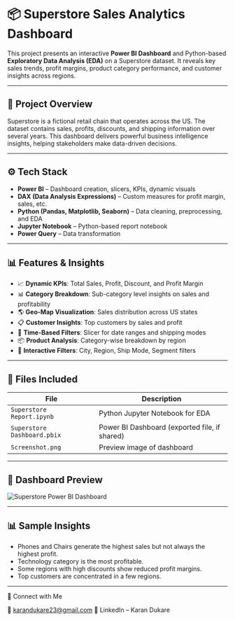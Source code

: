 # 📦 Superstore Sales Analytics Dashboard

This project presents an interactive **Power BI Dashboard** and Python-based **Exploratory Data Analysis (EDA)** on a Superstore dataset. It reveals key sales trends, profit margins, product category performance, and customer insights across regions.

---

## 📌 Project Overview

Superstore is a fictional retail chain that operates across the US. The dataset contains sales, profits, discounts, and shipping information over several years.
This dashboard delivers powerful business intelligence insights, helping stakeholders make data-driven decisions.

---

## ⚙️ Tech Stack

- **Power BI** – Dashboard creation, slicers, KPIs, dynamic visuals
- **DAX (Data Analysis Expressions)** – Custom measures for profit margin, sales, etc.
- **Python (Pandas, Matplotlib, Seaborn)** – Data cleaning, preprocessing, and EDA
- **Jupyter Notebook** – Python-based report notebook
- **Power Query** – Data transformation

---

## 📊 Features & Insights

- 📈 **Dynamic KPIs**: Total Sales, Profit, Discount, and Profit Margin
- 📊 **Category Breakdown**: Sub-category level insights on sales and profitability
- 🌎 **Geo-Map Visualization**: Sales distribution across US states
- 📋 **Customer Insights**: Top customers by sales and profit
- 📅 **Time-Based Filters**: Slicer for date ranges and shipping modes
- 📦 **Product Analysis**: Category-wise breakdown by region
- 🎯 **Interactive Filters**: City, Region, Ship Mode, Segment filters

---

## 📂 Files Included

| File | Description |
|------|-------------|
| `Superstore Report.ipynb` | Python Jupyter Notebook for EDA |
| `Superstore Dashboard.pbix` | Power BI Dashboard (exported file, if shared) |
| `Screenshot.png` | Preview image of dashboard |

---

## 📸 Dashboard Preview

![Superstore Power BI Dashboard](./Screenshot%202025-07-26%20193032.png)

---

## 📊 Sample Insights

- Phones and Chairs generate the highest sales but not always the highest profit.
- Technology category is the most profitable.
- Some regions with high discounts show reduced profit margins.
- Top customers are concentrated in a few regions.

---

📩 Connect with Me 

📧 karandukare23@gmail.com 
🔗 LinkedIn – Karan Dukare
